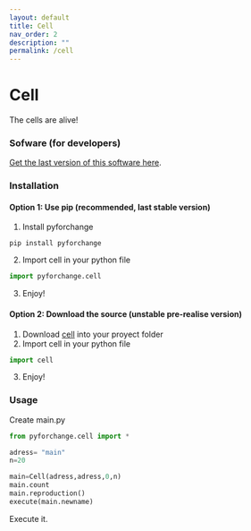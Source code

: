 ```yaml
---
layout: default
title: Cell
nav_order: 2
description: ""
permalink: /cell
---
```


# Cell
The cells are alive!

### Sofware (for developers)

[Get the last version of this software here](https://github.com/PythonForChange/Cell/blob/main/cell.py).

### Installation
#### Option 1: Use pip (recommended, last stable version)
1. Install pyforchange
```
pip install pyforchange
```
2. Import cell in your python file
```python
import pyforchange.cell
```
3. Enjoy!

#### Option 2: Download the source (unstable pre-realise version)
1. Download [cell](cell.py) into your proyect folder
2. Import cell in your python file
```python
import cell
```
3. Enjoy!

### Usage
Create main.py
```python
from pyforchange.cell import *

adress= "main"
n=20

main=Cell(adress,adress,0,n)
main.count
main.reproduction()
execute(main.newname)
```

Execute it.
